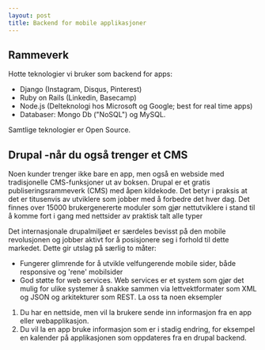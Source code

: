 ```yaml
---
layout: post
title: Backend for mobile applikasjoner
---
```


## Rammeverk
Hotte teknologier vi bruker som backend for apps: 

- Django (Instagram, Disqus, Pinterest)
- Ruby on Rails (Linkedin, Basecamp)
- Node.js (Delteknologi hos Microsoft og Google; best for real time apps)
- Databaser: Mongo Db ("NoSQL") og MySQL.

Samtlige teknologier er Open Source.

## Drupal -når du også trenger et CMS
Noen kunder trenger ikke bare en app, men også en webside med tradisjonelle CMS-funksjoner ut av boksen. Drupal er et gratis publiseringsrammeverk (CMS) med åpen kildekode. Det betyr i praksis at det er titusenvis av utviklere som jobber med å forbedre det hver dag. Det finnes over 15000 brukergenererte moduler som gjør nettutviklere i stand til å komme fort i gang med nettsider av praktisk talt alle typer

Det internasjonale drupalmiljøet er særdeles bevisst på den mobile revolusjonen og jobber aktivt for å posisjonere seg i forhold til dette markedet. Dette gir utslag på særlig to måter:

- Fungerer glimrende for å utvikle velfungerende mobile sider, både responsive og 'rene' mobilsider
- God støtte for web services. Web services er et system som gjør det mulig for ulike systemer å snakke sammen via lettvektformater som XML og JSON og arkitekturer som REST. La oss ta noen eksempler
1. Du har en nettside, men vil la brukere sende inn informasjon fra en app eller webapplikasjon.
2. Du vil la en app bruke informasjon som er i stadig endring, for eksempel en kalender på applikasjonen som oppdateres fra en drupal backend.
